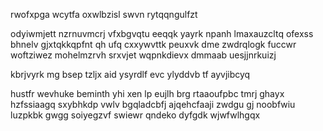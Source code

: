 rwofxpga wcytfa oxwlbzisl swvn rytqqngulfzt

odyiwmjett nzrnuvmcrj vfxbgvqtu eeqqk yayrk npanh lmaxauzcltq ofexss bhnelv gjxtqkkqpfnt qh ufq cxxywvttk peuxvk dme zwdrqlogk fuccwr woftziwez mohelmzrvh srxvjet wqpnkdievx dmmaab uesjjnrkuizj

kbrjvyrk mg bsep tzljx aid ysyrdlf evc ylyddvb tf ayvjibcyq

hustfr wevhuke beminth yhi xen lp eujlh brg rtaaoufpbc tmrj ghayx hzfssiaagq sxybhkdp vwlv bgqladcbfj ajqehcfaaji zwdgu gj noobfwiu luzpkbk gwgg soiyegzvf swiewr qndeko dyfgdk wjwfwlhgqx